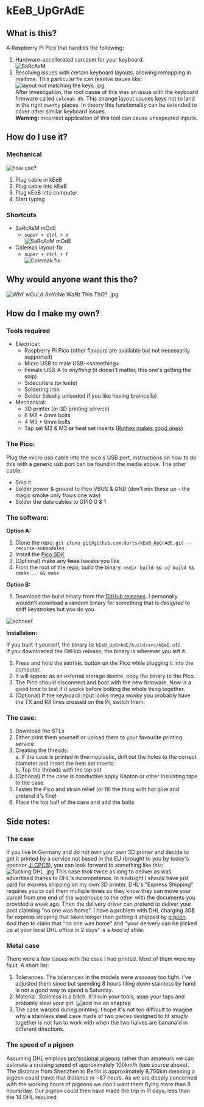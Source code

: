 # kEeB_UpGrAdE

## What is this?

A Raspberry Pi Pico that handles the following:

1. Hardware-accellerated sarcasm for your keyboard.  
![SaRcAsM](./media/useful.png)
2. Resolving issues with certain keyboard layouts, allowing remapping in realtime. This particular fix can resolve issues like: ![layout not matching the keys .jpg](./media/the_problem.png)   
After investigation, the root cause of this was an issue with the keyboard firmware called `colemak-dh`. This strange layout causes keys not to land in the right `qwerty` places. In theory this functionality can be extended to cover other similar keyboard issues.  
**Warning:** incorrect application of this tool can cause unexpected inputs.

## How do I use it?

### Mechanical 

![how use?](./media/usage.gif)

1. Plug cable in kEeB
2. Plug cable into kEeB
3. Plug kEeB into computer
4. Start typing

### Shortcuts

- SaRcAsM mOdE
    - `super + ctrl + x`  
    ![SaRcAsM mOdE](./media/sup_ctrl_x.gif)
- Colemak layout-fix 
    - `super + ctrl + f`  
    ![Colemak fix](./media/sup_ctrl_f.gif)

## Why would anyone want this tho?

![WhY wOuLd AnYoNe WaNt ThIs ThO? .jpg](./media/WhY_wOuLd_AnYoNe_WaNt_ThIs_ThO.png)


## How do I make my own?

### Tools required

- Electrical:  
    - Raspberry Pi Pico (other flavours are available but not necessarily supported)
    - Micro USB to male USB-\<something>
    - Female USB-A to _anything_ (it doesn't matter, this one's getting the snip)
    - Sidecutters (or knife)
    - Soldering iron
    - Solder (ideally unleaded if you like having braincells)  
- Mechanical:
    - 3D printer (or 3D printing service)
    - 6 M2 * 4mm bolts
    - 4 M3 * 6mm bolts
    - Tap set M2 & M3 **or** heat set inserts ([Ruthex makes good ones](https://www.amazon.de/ruthex-Gewindeeinsatz-Sortimentskasten-St%C3%BCck-Kunststoffteile/dp/B08K1BVGN9))

### The Pico:
Plug the micro usb cable into the pico's USB port, instructions on how to do this with a generic usb port can be found in the media above.
The other cable:
- Snip it
- Solder power & ground to Pico VBUS & GND (don't mix these up - the magic smoke only flows one way)
- Solder the data cables to GPIO 0 & 1

### The software:

**Option A:** 

1. Clone the repo: `git clone git@github.com:darts/kEeB_UpGrAdE.git --recurse-submodules`
2. Install the [Pico SDK](https://github.com/raspberrypi/pico-sdk)
3. (Optional) make any <del>fixes</del> tweaks you like
4. From the root of the repo, build the binary: `mkdir build && cd build && cmake .. && make`

**Option B:**

1. Download the build binary from the [GitHub releases](https://github.com/darts/kEeB_UpGrAdE/releases). I personally wouldn't download a random binary for something that is _designed_ to sniff keystrokes but you do you.

![schneef](./media/schneef.gif)

**Installation:**

If you built it yourself, the binary is: `kEeB_UpGrAdE/build/src/kEeB.uf2`.  
If you downloaded the GitHub release, the binary is wherever you left it.

1. Press and hold the `BOOTSEL` button on the Pico while plugging it into the computer.
2. It will appear as an external storage device, copy the binary to the Pico.
3. The Pico should disconnect and boot with the new firmware. Now is a good time to test if it works before bolting the whole thing together.
4. (Optional) If the keyboard input looks mega wonky you probably have the TX and RX lines crossed on the Pi, switch them.

### The case:
1. Download the STLs
2. Either print them yourself or upload them to your favourite printing service
3. Creating the threads:  
    a. If the case is printed in thermoplastic, drill out the holes to the correct diameter and insert the heat set inserts  
    b. Tap the threads with the tap set
4. (Optional) If the case is conductive apply Kapton or other insulating tape to the case
5. Fasten the Pico and strain relief (or fill the thing with hot glue and pretend it's fine)
6. Place the top half of the case and add the bolts

## Side notes:

### The case

If you live in Germany and do not own your own 3D printer and decide to get it printed by a service not based in the EU (brought to you by today's sponsor [JLCPCB](https://jlcpcb.com/3d-printing?from=3DP)), you can look forward to something like this:
![fucking DHL .jpg](./media/fucking_dhl.png)
This case took twice as long to deliver as was advertised thanks to DHL's incompetence. In hindsight I should have just paid for express shipping on my own 3D printer. DHL's "Express Shipping" requires you to call them multiple times so they know they can move your parcel from one end of the warehouse to the other with the documents you provided a week ago. Then the delivery driver can pretend to deliver your post claiming "no one was home". I have a problem with DHL charging 30$ for express shipping that takes longer than getting it shipped by [pigeon](#the-speed-of-a-pigeon). And then to claim that "no one was home" and "your delivery can be picked up at your local DHL office in 2 days" is a _load of shite_.

### Metal case

There were a few issues with the case I had printed. Most of them were my fault. A short list:

1. Tolerances. The tolerances in the models were waaaaay too tight. I've adjusted them since but spending 8 hours filing down stainless by hand is not a good way to spend a Saturday.
2. Material. Stainless is a bitch. It'll ruin your tools, snap your taps and probably steal your girl. 
![add me on snaptap](./media/no_tap_snap_all.jpeg)
3. The case warped during printing. I hope it's not too difficult to imagine why a stainless steel case made of two pieces designed to fit snugly together is not fun to work with when the two halves are banana'd in different directions.

### The speed of a pigeon

Assuming DHL employs [professional pigeons](https://en.wikipedia.org/wiki/Homing_pigeon) rather than amateurs we can estimate a cruising speed of approximately 100km/h (see source above). The distance from Shenzhen to Berlin is approximately 8,700km meaning a pigeon could travel that distance in ~87 hours. As we are deeply concerned with the working hours of pigeons we don't want them flying more than 8 hours/day. Our pigeon could then have made the trip in 11 days, less than the 14 DHL required. 
